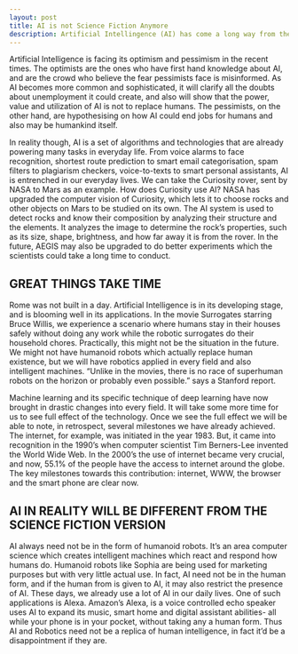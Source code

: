 ```yaml
---
layout: post
title: AI is not Science Fiction Anymore
description: Artificial Intellingence (AI) has come a long way from the pages of science fiction books. The evolution of AI has not been in the same lines as predicted by SciFi.
---
```


Artificial Intelligence is facing its optimism and pessimism in the recent times. The optimists are the ones who have first hand knowledge about AI, and are the crowd who believe the fear pessimists face is misinformed. As AI becomes more common and sophisticated, it will clarify all the doubts about unemployment it could create, and also will show that the power, value and utilization of AI is not to replace humans. The pessimists, on the other hand, are hypothesising on how AI could end jobs for humans and also may be humankind itself.

In reality though, AI is a set of algorithms and technologies that are already powering many tasks in everyday life. From voice alarms to face recognition, shortest route prediction to smart email categorisation, spam filters to plagiarism checkers, voice-to-texts to smart personal assistants, AI is entrenched in our everyday lives. We can take the Curiosity rover, sent by NASA to Mars as an example. How does Curiosity use AI? NASA has upgraded the computer vision of Curiosity, which lets it to choose rocks and other objects on Mars to be studied on its own. The AI system is used to detect rocks and know their composition by analyzing their structure and the elements. It analyzes the image to determine the rock’s properties, such as its size, shape, brightness, and how far away it is from the rover. In the future, AEGIS may also be upgraded to do better experiments which the scientists could take a long time to conduct.

## GREAT THINGS TAKE TIME

Rome was not built in a day. Artificial Intelligence is in its developing stage, and is blooming well in its applications. In the movie Surrogates starring Bruce Willis, we experience a scenario where humans stay in their houses safely without doing any work while the robotic surrogates do their household chores. Practically, this might not be the situation in the future. We might not have humanoid robots which actually replace human existence, but we will have robotics applied in every field and also intelligent machines. “Unlike in the movies, there is no race of superhuman robots on the horizon or probably even possible.” says a Stanford report.

Machine learning and its specific technique of deep learning have now brought in drastic changes into every field. It will take some more time for us to see full effect of the technology. Once we see the full effect we will be able to note, in retrospect, several milestones we have already achieved. The internet, for example, was initiated in the year 1983. But, it came into recognition in the 1990’s when computer scientist Tim Berners-Lee invented the World Wide Web. In the 2000’s the use of internet became very crucial, and now, 55.1% of the people have the access to internet around the globe. The key milestones towards this contribution: internet, WWW, the browser and the smart phone are clear now.

## AI IN REALITY WILL BE DIFFERENT FROM THE SCIENCE FICTION VERSION

AI always need not be in the form of humanoid robots. It’s an area computer science which creates intelligent machines which react and respond how humans do. Humanoid robots like Sophia are being used for marketing purposes but with very little actual use. In fact, AI need not be in the human form, and if the human from is given to AI, it may also restrict the presence of AI. These days, we already use a lot of AI in our daily lives. One of such applications is Alexa. Amazon’s Alexa, is a voice controlled echo speaker uses AI to expand its music, smart home and digital assistant abilities- all while your phone is in your pocket, without taking any a human form. Thus AI and Robotics need not be a replica of human intelligence, in fact it’d be a disappointment if they are.
